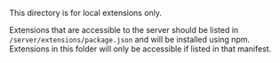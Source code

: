 This directory is for local extensions only.

Extensions that are accessible to the server should be listed in `/server/extensions/package.json` and will be installed using npm. Extensions in this folder will only be accessible if listed in that manifest.
